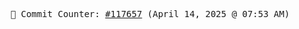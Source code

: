 <p align="center">
    <samp>
        📮 Commit Counter: <a href="https://github.com/Javascript-void0/Javascript-void0/commits/main">#117657</a> (April 14, 2025 @ 07:53 AM)
    </samp>
</p>